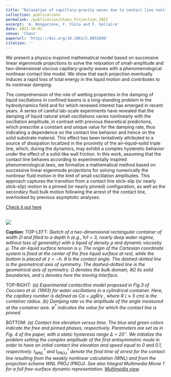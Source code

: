 ```yaml
---
title: "Relaxation of capillary-gravity waves due to contact line nonlinearity: A projection method"
collection: publications
permalink: /publication/Chaos_Projection_2021
excerpt: 'A. Bongarzone, F. Viola and F. Gallaire'
date: 2021-10-01
venue: 'Chaos'
paperurl: 'https://doi.org/10.1063/5.0055898'
citation: ''
---
```

We present a physics-inspired mathematical model based on successive linear eigenmode projections to solve the relaxation of small-amplitude and two-dimensional viscous capillary-gravity waves with a phenomenological nonlinear contact line model. We show that each projection eventually induces a rapid loss of total energy in the liquid motion and contributes to its nonlinear damping.

The comprehension of the role of wetting properties in the damping of liquid oscillations in confined basins is a long-standing problem in the hydrodynamics field and for which renewed interest has emerged in recent years. A series of careful lab-scale experiments have revealed that the damping of liquid natural small oscillations varies nonlinearly with the oscillation amplitude, in contrast with previous theoretical predictions, which prescribe a constant and unique value for the damping rate, thus indicating a dependence on the contact line behavior and hence on the solid substrate material. This effect has been tentatively attributed to a source of dissipation localized in the proximity of the air–liquid–solid triple line, which, during the dynamics, may exhibit a complex hysteretic behavior under the effect of a solid-like wall friction. In this work, assuming that the contact line behaves according to experimentally inspired phenomenological laws, we formalize a mathematical method based on successive linear eigenmode projections for solving numerically the nonlinear fluid motion in the limit of small oscillation amplitudes. This approach captures the transition from a contact line stick-slip (or nearly stick-slip) motion to a pinned (or nearly pinned) configuration, as well as the secondary fluid bulk motion following the arrest of the contact line, overlooked by previous asymptotic analyses.

[Check it out here](http://Alessandro-Bongarzone.github.io/files/Chaos_Relaxation-of-capillary-gravity-waves-due-to-contact-line-nonlinearities-a-projection-method.pdf)

<br/><img src='/images/Chaos_Projection_2021_GA_bis-min.jpg'>

**Caption**: TOP-LEFT: _Sketch of a two-dimensional rectangular container of width $2 l$ and filled to a depth $h$ (e.g., $h/l=3$, nearly deep water regime, without loss of generality) with a liquid of density $\rho$ and dynamic viscosity $\mu$. The air-liquid surface tension is $\gamma$. The origin of the Cartesian coordinate system is fixed at the center of the free liquid surface at rest, while the bottom is placed at $z=−h$. $\theta$ is the contact angle. The dashed-dotted line is the geometrical axis of symmetry. The dashed-dotted line is the geometrical axis of symmetry. $\Omega$ denotes the bulk domain, $\partial\Omega$ its solid boundaries, and $\eta$ denotes here the moving interface._ 

TOP-RIGHT: _(a) Experimental contactline model proposed in Fig.3 of Cocciaro et al. (1993) for water oscillations in a cylindrical container. Here, the capillary number is defined as $Ca=\mu gR/\gamma$ , where $R$ ($\approx 5$ $cm$) is the container radius. (b) Damping rate vs the amplitude of the angle measured at the container axis. $\varphi^*$ indicates the value for which the contact line is pinned._

BOTTOM: _(a) Contact line elevation versus time. The blue and green colors indicate the free and pinned phases, respectively. Parameters are set as in Fig. 4 of the paper, with a static hysteresis range $\Delta=20^{\circ}$. We initialize the problem setting the complex amplitude of the first antisymmetric mode in order to have an initial contact line elevation and speed equal to $0$ and $0.1$, respectively. $t^*_{WNL}$ and $t^*_{PROJ}$ denote the final time of arrest for the contact line resulting from the weakly nonlinear calculation (WNL) and from the projection scheme WNL PROJ (PROJ). See also Integral Multimedia Movie 1 for a full free-surface dynamic representation. [Multimedia view](https://doi.org/10.1063/5.0055898)._







